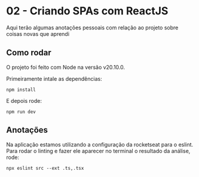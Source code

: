 # 02 - Criando SPAs com ReactJS

Aqui terão algumas anotações pessoais com relação ao projeto sobre coisas novas que aprendi

## Como rodar
O projeto foi feito com Node na versão v20.10.0.

Primeiramente intale as dependências:
```
npm install
```
E depois rode:
```
npm run dev
```

## Anotações

Na aplicação estamos utilizando a configuração da rocketseat para o eslint. Para rodar o linting e fazer ele aparecer no terminal o resultado da análise, rode:

```
npx eslint src --ext .ts,.tsx
```